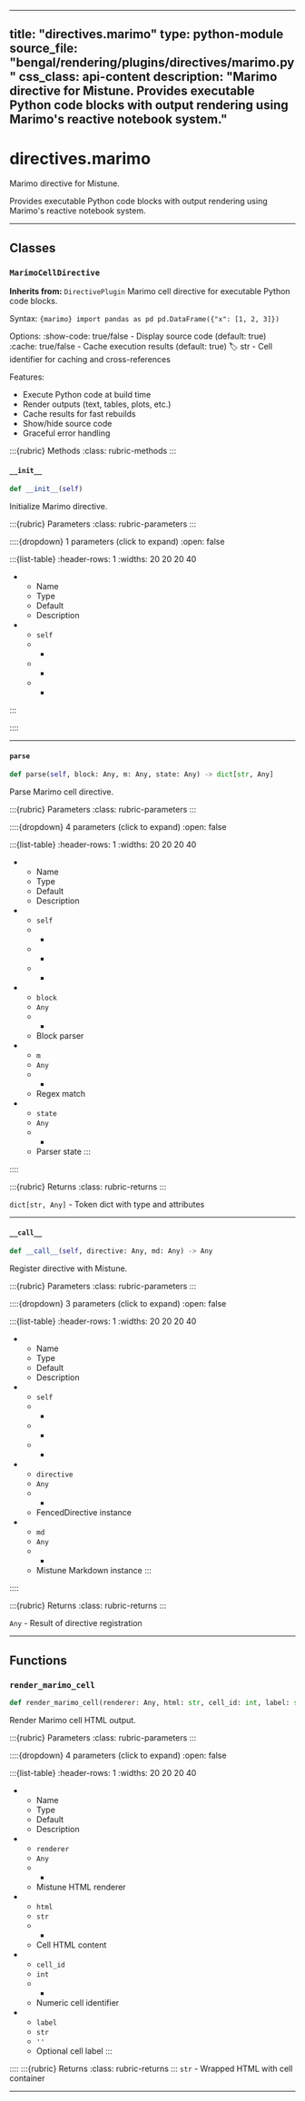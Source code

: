 
---
title: "directives.marimo"
type: python-module
source_file: "bengal/rendering/plugins/directives/marimo.py"
css_class: api-content
description: "Marimo directive for Mistune.  Provides executable Python code blocks with output rendering using Marimo's reactive notebook system."
---

# directives.marimo

Marimo directive for Mistune.

Provides executable Python code blocks with output rendering using Marimo's
reactive notebook system.

---

## Classes

### `MarimoCellDirective`

**Inherits from:** `DirectivePlugin`
Marimo cell directive for executable Python code blocks.

Syntax:
    ```{marimo}
    import pandas as pd
    pd.DataFrame({"x": [1, 2, 3]})
    ```

Options:
    :show-code: true/false - Display source code (default: true)
    :cache: true/false - Cache execution results (default: true)
    :label: str - Cell identifier for caching and cross-references

Features:
- Execute Python code at build time
- Render outputs (text, tables, plots, etc.)
- Cache results for fast rebuilds
- Show/hide source code
- Graceful error handling




:::{rubric} Methods
:class: rubric-methods
:::
#### `__init__`
```python
def __init__(self)
```

Initialize Marimo directive.



:::{rubric} Parameters
:class: rubric-parameters
:::

::::{dropdown} 1 parameters (click to expand)
:open: false

:::{list-table}
:header-rows: 1
:widths: 20 20 20 40

* - Name
  - Type
  - Default
  - Description
* - `self`
  - -
  - -
  - -
:::

::::




---
#### `parse`
```python
def parse(self, block: Any, m: Any, state: Any) -> dict[str, Any]
```

Parse Marimo cell directive.



:::{rubric} Parameters
:class: rubric-parameters
:::

::::{dropdown} 4 parameters (click to expand)
:open: false

:::{list-table}
:header-rows: 1
:widths: 20 20 20 40

* - Name
  - Type
  - Default
  - Description
* - `self`
  - -
  - -
  - -
* - `block`
  - `Any`
  - -
  - Block parser
* - `m`
  - `Any`
  - -
  - Regex match
* - `state`
  - `Any`
  - -
  - Parser state
:::

::::

:::{rubric} Returns
:class: rubric-returns
:::

`dict[str, Any]` - Token dict with type and attributes




---
#### `__call__`
```python
def __call__(self, directive: Any, md: Any) -> Any
```

Register directive with Mistune.



:::{rubric} Parameters
:class: rubric-parameters
:::

::::{dropdown} 3 parameters (click to expand)
:open: false

:::{list-table}
:header-rows: 1
:widths: 20 20 20 40

* - Name
  - Type
  - Default
  - Description
* - `self`
  - -
  - -
  - -
* - `directive`
  - `Any`
  - -
  - FencedDirective instance
* - `md`
  - `Any`
  - -
  - Mistune Markdown instance
:::

::::

:::{rubric} Returns
:class: rubric-returns
:::

`Any` - Result of directive registration




---


## Functions

### `render_marimo_cell`
```python
def render_marimo_cell(renderer: Any, html: str, cell_id: int, label: str = '') -> str
```

Render Marimo cell HTML output.



:::{rubric} Parameters
:class: rubric-parameters
:::

::::{dropdown} 4 parameters (click to expand)
:open: false

:::{list-table}
:header-rows: 1
:widths: 20 20 20 40

* - Name
  - Type
  - Default
  - Description
* - `renderer`
  - `Any`
  - -
  - Mistune HTML renderer
* - `html`
  - `str`
  - -
  - Cell HTML content
* - `cell_id`
  - `int`
  - -
  - Numeric cell identifier
* - `label`
  - `str`
  - `''`
  - Optional cell label
:::

::::
:::{rubric} Returns
:class: rubric-returns
:::
`str` - Wrapped HTML with cell container




---
